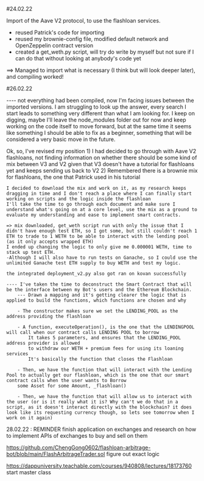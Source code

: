 #24.02.22

Import of the Aave V2 protocol, to use the flashloan services.
- reused Patrick's code for importing
- reused my brownie-config file, modified default network and OpenZeppelin contract version
- created a get_weth.py script, will try do write by myself but not sure if I can do that without looking at anybody's code yet 

==> Managed to import what is necessary (I think but will look deeper later), and compiling worked! 




#26.02.22

---- not everything had been compiled, now I'm facing issues between the imported versions. I am struggling to look up the answer, every search I start leads to something very different than what I am looking for. 
I keep on digging, maybe I'll leave the node_modules folder out for now and keep working on the code itself to move forward, but at the same time it seems like something I should be able to fix as a beginner, something that will be considered a very basic move in the future.

Ok, so, I've revised my position
    1) I had decided to go through with Aave V2 flashloans, not finding information on whether there should be some kind of mix between V3 and V2 given that V3 doesn't have a tutorial for flashloans yet and keeps sending us back to V2
    2) Remembered there is a brownie mix for flashloans, the one that Patrick used in his tutorial

    I decided to download the mix and work on it, as my research keeps dragging in time and I don't reach a place where I can finally start working on scripts and the logic inside the flashloan 
    I'll take the time to go through each document and make sure I understand what's going on at a core level, use the mix as a ground to evaluate my understanding and ease to implement smart contracts. 

    => mix downloaded, get_weth script run with only the issue that I didn't have enough test ETH, so I got some, but still couldn't reach 1 ETH to trade to 1 WETH to be able to interact with the lending pool (as it only accepts wrapped ETH)
    I ended up changing the logic to only give me 0.000001 WETH, time to stack up test ETH.
    -Although I will also have to run tests on Ganache, so I could use the unlimited Ganache test ETH supply to buy WETH and test my logic.

    the integrated deployment_v2.py also got ran on kovan successfully
    
    ---- I've taken the time to deconstruct the Smart Contract that will be the interface between my Bot's users and the Ethereum Blockchain.
        --- Drawn a mapping and it's getting clearer the logic that is applied to build the functions, which functions are chosen and why  

        - The constructor makes sure we set the LENDING_POOL as the address providing the flashloan

        - A function, executeOperation(), is the one that the LENDINGPOOL will call when our contract calls LENDING POOL to borrow
            It takes 5 parameters, and ensures that the LENDING_POOL address provider is allowed
            to withdraw our WETH + premium fees for using its loaning services
            It's basically the function that closes the Flashloan

        - Then, we have the function that will interact with the Lending Pool to actually get our flashloan, which is the one that our smart contract calls when the user wants to Borrow
        some Asset for some Amount, _flashloan()

        - Then, we have the function that will allow us to interact with the user (or is it really what it is? Why can't we do that in a script, as it doesn't interact directly with the blockchain? it does look like its requesting currency though, so lets see tomorrow when I work on it again)


28.02.22 : REMINDER finish application on exchanges and research on how to implement APIs of exchanges to buy and sell on them

https://github.com/ChengGong0602/flashloan-arbitrage-bot/blob/main/FlashArbitrageTrader.sol
figure out exact logic 

https://dappuniversity.teachable.com/courses/940808/lectures/18173760
start master class
